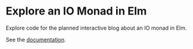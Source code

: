 # Explore an IO Monad in Elm

Explore code for the planned interactive blog about an IO monad in Elm.

See the [documentation](https://pitnyr.github.io/elm-y-aeiou-m/).
